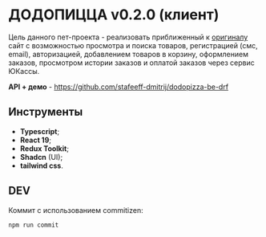 # ДОДОПИЦЦА v0.2.0 (клиент)

Цель данного пет-проекта - реализовать приближенный к [оригиналу](https://dodopizza.ru) сайт с возможностью просмотра
и поиска товаров, регистрацией (смс, email), авторизацией, добавлением товаров в корзину, оформлением заказов,
просмотром истории заказов и оплатой заказов через сервис ЮКассы.

**API + демо** - https://github.com/stafeeff-dmitrij/dodopizza-be-drf

## Инструменты
* **Typescript**;
* **React 19**;
* **Redux Toolkit**;
* **Shadcn** (UI);
* **tailwind css**.

## DEV
Коммит с использованием commitizen:
```
npm run commit
```

